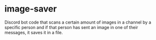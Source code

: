# image-saver
Discord bot code that scans a certain amount of images in a channel by a specific person and if that person has sent an image in one of their messages, it saves it in a file. 
